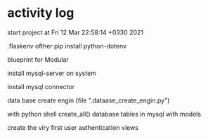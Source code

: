 # activity log

start project at Fri 12 Mar 22:58:14 +0330 2021

.flaskenv ofther pip install python-dotenv

blueprint for Modular

install mysql-server on system

install mysql connector

data base create engin (file ".dataase_create_engin.py")

with python shell create_all() database tables in mysql with models

create the viry first user authentication views
